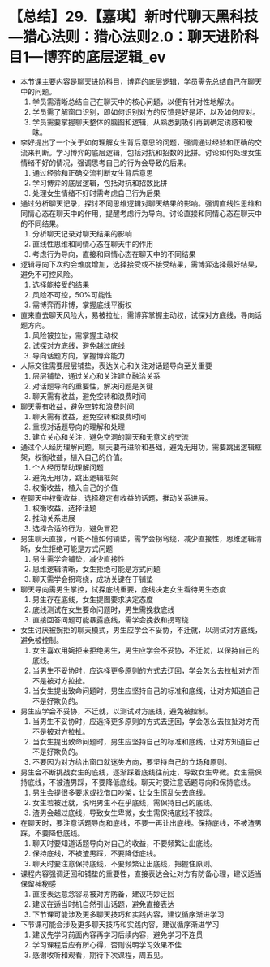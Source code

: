 # 【总结】29.【嘉琪】新时代聊天黑科技—猎心法则：猎心法则2.0：聊天进阶科目1—博弈的底层逻辑_ev

-   本节课主要内容是聊天进阶科目，博弈的底层逻辑，学员需先总结自己在聊天中的问题。
    1.  学员需清晰总结自己在聊天中的核心问题，以便有针对性地解决。
    2.  学员需了解窗口识别，即如何识别对方的反馈是好是坏，以及如何应对。
    3.  学员需要掌握聊天整体的脑图和逻辑，从熟悉到吸引再到确定诱惑和暧昧。
-   李好提出了一个关于如何理解女生背后意思的问题，强调通过经验和正确的交流来判断。学习博弈的底层逻辑，包括对抗和招数的比拼。讨论如何处理女生情绪不好的情况，强调思考自己的行为会导致的后果。
    1.  通过经验和正确交流判断女生背后意思
    2.  学习博弈的底层逻辑，包括对抗和招数比拼
    3.  处理女生情绪不好时需考虑自己行为后果
-   通过分析聊天记录，探讨不同思维逻辑对聊天结果的影响。强调直线性思维和同情心态在聊天中的作用，提醒考虑行为导向。讨论直接和同情心态在聊天中的不同结果。
    1.  分析聊天记录对聊天结果的影响
    2.  直线性思维和同情心态在聊天中的作用
    3.  考虑行为导向，直接和同情心态在聊天中的不同结果
-   逻辑导向下次约会难度增加，选择接受或不接受结果，需博弈选择最好结果，避免不可控风险。
    1.  选择能接受的结果
    2.  风险不可控，50%可能性
    3.  需博弈而非博，掌握底线平衡权
-   直来直去聊天风险大，易被拉扯，需博弈掌握主动权，试探对方底线，导向话题方向。
    1.  风险被拉扯，需掌握主动权
    2.  试探对方底线，避免越过底线
    3.  导向话题方向，掌握博弈能力
-   人际交往需要层层铺垫，表达关心和关注对话题导向至关重要
    1.  层层铺垫，通过关心和关注建立融洽关系
    2.  对话题导向的重要性，解决问题是关键
    3.  聊天需有收益，避免空转和浪费时间
-   聊天需有收益，避免空转和浪费时间
    1.  聊天需有收益，避免空转和浪费时间
    2.  重视对话题导向的理解和处理
    3.  建立关心和关注，避免空洞的聊天和无意义的交流
-   通过个人经历理解问题，聊天要有进阶和基础，避免无用功，需要跳出逻辑框架，权衡收益，植入自己的价值。
    1.  个人经历帮助理解问题
    2.  避免无用功，跳出逻辑框架
    3.  权衡收益，植入自己的价值
-   在聊天中权衡收益，选择稳定有收益的话题，推动关系进展。
    1.  权衡收益，选择话题
    2.  推动关系进展
    3.  选择合适的行为，避免冒犯
-   男生聊天直接，可能不懂如何铺垫，需学会拐弯绕，减少直接性，思维逻辑清晰，女生拒绝可能是方式问题
    1.  男生需学会铺垫，减少直接性
    2.  思维逻辑清晰，女生拒绝可能是方式问题
    3.  聊天需学会拐弯绕，成功关键在于铺垫
-   聊天导向需男生掌控，试探底线重要，底线决定女生看待男生态度
    1.  男生存在底线，女生提图要求决定态度
    2.  底线测试在女生要命问题时，男生需挽救底线
    3.  直接回答问题可能暴露底线，需学会挽救和拐弯绕
-   女生讨厌被婉拒的聊天模式，男生应学会不妥协，不迁就，以测试对方底线，避免被控制。
    1.  女生喜欢用婉拒来拒绝男生，男生应学会不妥协，不迁就，以保持自己的底线。
    2.  当男生不妥协时，应选择更多原则的方式去迂回，学会怎么去拉扯对方而不是被对方拉扯。
    3.  当女生提出致命问题时，男生应坚持自己的标准和底线，让对方知道自己不是好欺负的。
-   男生应学会不妥协，不迁就，以测试对方底线，避免被控制。
    1.  当男生不妥协时，应选择更多原则的方式去迂回，学会怎么去拉扯对方而不是被对方拉扯。
    2.  当女生提出致命问题时，男生应坚持自己的标准和底线，让对方知道自己不是好欺负的。
    3.  不要因为对方给出窗口就迷失方向，要坚持自己的立场和原则。
-   男生会不断挑战女生的底线，逐渐踩着底线往前走，导致女生卑微。女生需保持底线，不被渣男踩，不要降低底线。聊天时要注意话题导向和保持底线。
    1.  男生会提很多要求或找借口吵架，让女生慌乱失去底线。
    2.  女生若被迁就，说明男生不在乎底线，需保持自己的底线。
    3.  渣男会越过底线，导致女生卑微，女生需保持底线不被踩。
-   在聊天时，要注意话题导向和底线，不要一再让出底线。保持底线，不被渣男踩，不要降低底线。
    1.  聊天时要知道话题导向对自己的收益，不要频繁让出底线。
    2.  保持底线，不被渣男踩，不要降低底线。
    3.  聊天时要注意保持底线，不要频繁让出底线，把握住原则。
-   课程内容强调迂回和铺垫的重要性，直接表达会让对方有防备心理，建议适当保留神秘感
    1.  直接表达意念容易被对方防备，建议巧妙迂回
    2.  建议在适当时机自然引出话题，避免直接表达
    3.  下节课可能涉及更多聊天技巧和实践内容，建议循序渐进学习
-   下节课可能会涉及更多聊天技巧和实践内容，建议循序渐进学习
    1.  建议先学习前面内容再学习后续内容，避免学习不连贯
    2.  学习课程后应有所心得，否则说明学习效果不佳
    3.  感谢收听和观看，期待下次课程，周五见。